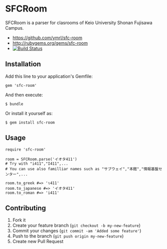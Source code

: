 # SFCRoom

SFCRoom is a parser for clasrooms of Keio University Shonan Fujisawa Campus.

- https://github.com/ymrl/sfc-room
- http://rubygems.org/gems/sfc-room
- [![Build Status](https://travis-ci.org/ymrl/sfc-room.svg?branch=master)](https://travis-ci.org/ymrl/sfc-room)


## Installation

Add this line to your application's Gemfile:

    gem 'sfc-room'

And then execute:

    $ bundle

Or install it yourself as:

    $ gem install sfc-room

## Usage

    require 'sfc-room'

    room = SFCRoom.parse('イオタ411')
    # Try with "i411","Ι411",...
    # You can use also familliar names such as "サブウェイ","本館","情報基盤センター",...

    room.to_greek #=> 'ι411'
    room.to_japanese #=> 'イオタ411'
    room.to_roman #=> 'i411'


## Contributing

1. Fork it
2. Create your feature branch (`git checkout -b my-new-feature`)
3. Commit your changes (`git commit -am 'Added some feature'`)
4. Push to the branch (`git push origin my-new-feature`)
5. Create new Pull Request
